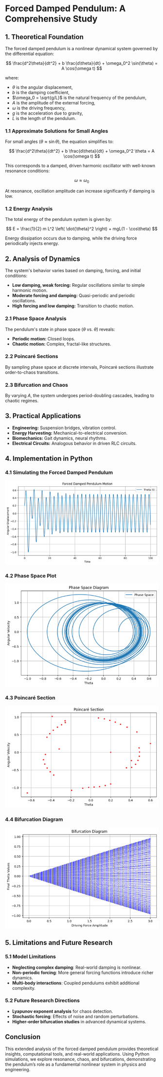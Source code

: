 # Forced Damped Pendulum: A Comprehensive Study

## 1. Theoretical Foundation

The forced damped pendulum is a nonlinear dynamical system governed by the differential equation:

$$ \frac{d^2\theta}{dt^2} + b \frac{d\theta}{dt} + \omega_0^2 \sin(\theta) = A \cos(\omega t) $$

where:
- $\theta$ is the angular displacement,
- $b$ is the damping coefficient,
- $\omega_0 = \sqrt{g/L}$ is the natural frequency of the pendulum,
- $A$ is the amplitude of the external forcing,
- $\omega$ is the driving frequency,
- $g$ is the acceleration due to gravity,
- $L$ is the length of the pendulum.

### 1.1 Approximate Solutions for Small Angles
For small angles ($\theta \approx \sin\theta$), the equation simplifies to:

$$ \frac{d^2\theta}{dt^2} + b \frac{d\theta}{dt} + \omega_0^2 \theta = A \cos(\omega t) $$

This corresponds to a damped, driven harmonic oscillator with well-known resonance conditions:

$$ \omega \approx \omega_0 $$

At resonance, oscillation amplitude can increase significantly if damping is low.

### 1.2 Energy Analysis
The total energy of the pendulum system is given by:

$$ E = \frac{1}{2} m L^2 \left( \dot{\theta}^2 \right) + mgL(1 - \cos\theta) $$

Energy dissipation occurs due to damping, while the driving force periodically injects energy.

## 2. Analysis of Dynamics

The system's behavior varies based on damping, forcing, and initial conditions:

- **Low damping, weak forcing:** Regular oscillations similar to simple harmonic motion.
- **Moderate forcing and damping:** Quasi-periodic and periodic oscillations.
- **High forcing and low damping:** Transition to chaotic motion.

### 2.1 Phase Space Analysis
The pendulum's state in phase space ($\theta$ vs. $\dot{\theta}$) reveals:
- **Periodic motion:** Closed loops.
- **Chaotic motion:** Complex, fractal-like structures.

### 2.2 Poincaré Sections
By sampling phase space at discrete intervals, Poincaré sections illustrate order-to-chaos transitions.

### 2.3 Bifurcation and Chaos
By varying $A$, the system undergoes period-doubling cascades, leading to chaotic regimes.

## 3. Practical Applications

- **Engineering:** Suspension bridges, vibration control.
- **Energy Harvesting:** Mechanical-to-electrical conversion.
- **Biomechanics:** Gait dynamics, neural rhythms.
- **Electrical Circuits:** Analogous behavior in driven RLC circuits.

## 4. Implementation in Python

### 4.1 Simulating the Forced Damped Pendulum

![alt text](image-13.png)

### 4.2 Phase Space Plot

![alt text](image-14.png)

### 4.3 Poincaré Section

![alt text](image-15.png)

### 4.4 Bifurcation Diagram

![alt text](image-16.png)
## 5. Limitations and Future Research

### 5.1 Model Limitations
- **Neglecting complex damping**: Real-world damping is nonlinear.
- **Non-periodic forcing**: More general forcing functions introduce richer dynamics.
- **Multi-body interactions**: Coupled pendulums exhibit additional complexity.

### 5.2 Future Research Directions
- **Lyapunov exponent analysis** for chaos detection.
- **Stochastic forcing**: Effects of noise and random perturbations.
- **Higher-order bifurcation studies** in advanced dynamical systems.

## Conclusion

This extended analysis of the forced damped pendulum provides theoretical insights, computational tools, and real-world applications. Using Python simulations, we explore resonance, chaos, and bifurcations, demonstrating the pendulum’s role as a fundamental nonlinear system in physics and engineering.
